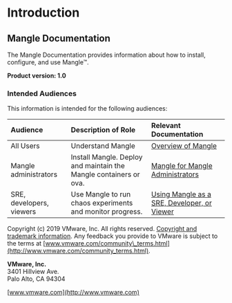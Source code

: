 # Introduction

## Mangle Documentation

The Mangle Documentation provides information about how to install, configure, and use Mangle™.

**Product version: 1.0**

### Intended Audiences

This information is intended for the following audiences:

| **Audience** | **Description of Role** | **Relevant Documentation** |
| :--- | :--- | :--- |
| All Users | Understand Mangle | [Overview of Mangle](https://vmware-1.gitbook.io/workspace/overview) |
| Mangle administrators | Install Mangle. Deploy and maintain the Mangle containers or ova. | [Mangle for Mangle Administrators](https://vmware-1.gitbook.io/workspace/mangle-administration) |
| SRE, developers, viewers | Use Mangle to run chaos experiments and monitor progress. | [Using Mangle as a SRE, Developer, or Viewer](https://vmware-1.gitbook.io/workspace/sre-developers-and-users) |

Copyright \(c\) 2019 VMware, Inc. All rights reserved. [Copyright and trademark information](http://pubs.vmware.com/copyright-trademark.html). Any feedback you provide to VMware is subject to the terms at [www.vmware.com/community\_terms.html](http://www.vmware.com/community_terms.html).

**VMware, Inc.**  
 3401 Hillview Ave.  
 Palo Alto, CA 94304

[www.vmware.com](http://www.vmware.com)

